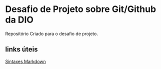 # Desafio de Projeto sobre Git/Github da DIO
Repositório Criado para o desafio de projeto.


## links úteis
[Sintaxes Markdown](https://markdown.net.br/sintaxe-basica/)
